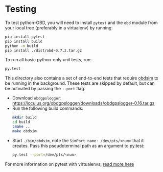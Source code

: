 Testing
=======

To test python-OBD, you will need to install `pytest` and the `obd` module from your local tree (preferably in a virtualenv) by running:

```bash
pip install pytest
pip install build
python -m build
pip install ./dist/obd-0.7.2.tar.gz
```

To run all basic python-only unit tests, run:

```bash
py.test
```

This directory also contains a set of end-to-end tests that require [obdsim](http://icculus.org/obdgpslogger/obdsim.html) to be running in the background. These tests are skipped by default, but can be activated by passing the `--port` flag.

- Download `obdgpslogger`: https://icculus.org/obdgpslogger/downloads/obdgpslogger-0.16.tar.gz
- Run the following build commands:
  ```bash
  mkdir build
  cd build
  cmake ..
  make obdsim
  ```
- Start `./bin/obdsim`, note the `SimPort name: /dev/pts/<num>` that it creates. Pass this pseudoterminal path as an argument to py.test:
  ```bash
  py.test --port=/dev/pts/<num>
  ```

For more information on pytest with virtualenvs, [read more here](https://pytest.org/dev/goodpractises.html)